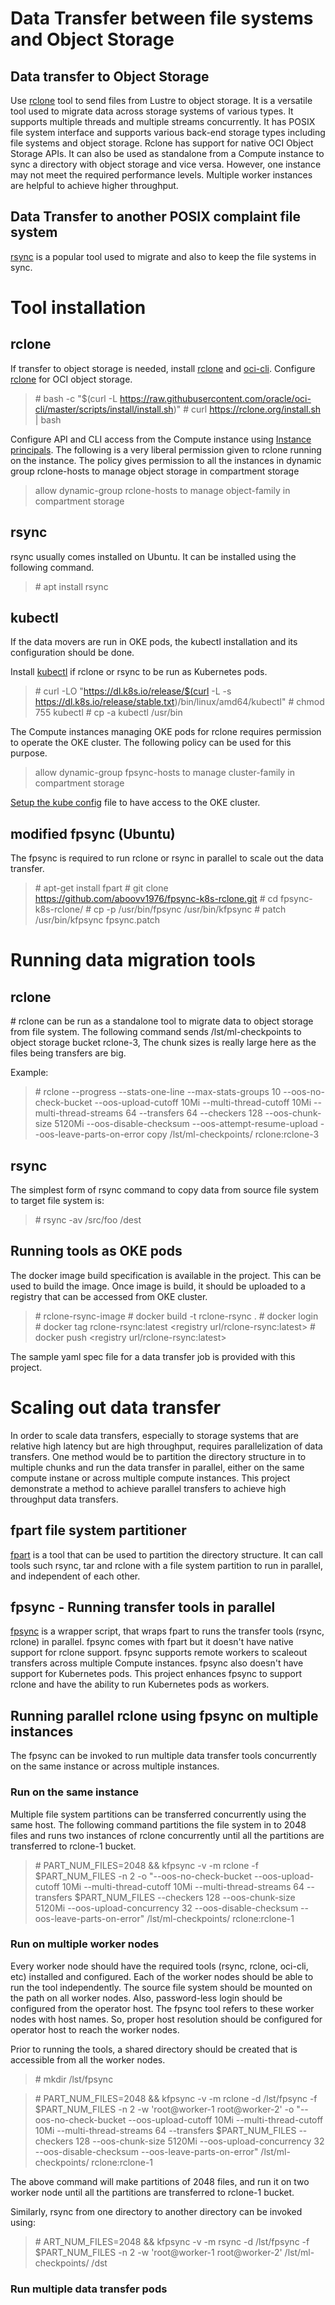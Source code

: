 # Data Transfer between file systems and Object Storage

 ## Data transfer to Object Storage
 
 Use [rclone](https://rclone.org/) tool to send files from Lustre to object storage. It is a versatile tool used to migrate data across storage systems of various types. It supports multiple threads and multiple streams concurrently. It has POSIX file system interface and supports various back-end storage types including file systems and object storage. Rclone has support for native OCI Object Storage APIs. It can also be used as standalone from a Compute instance to sync a directory with object storage and vice versa. However, one instance may not meet the required performance levels. Multiple worker instances are helpful to achieve higher throughput. 

 ## Data Transfer to another POSIX complaint file system

 [rsync](https://rsync.samba.org/documentation.html) is a popular tool used to migrate and also to keep the file systems in sync. 

# Tool installation 

## rclone

If transfer to object storage is needed, install [rclone](https://rclone.org/install/) and [oci-cli](https://docs.oracle.com/en-us/iaas/Content/API/SDKDocs/cliinstall.htm#InstallingCLI__linux_and_unix). Configure [rclone](https://docs.oracle.com/en/solutions/move-data-to-cloud-storage-using-rclone/configure-rclone-object-storage.html#GUID-CFC20E9F-0576-4CF2-97A6-C19D85081F2E) for OCI object storage.

> \# bash -c "$(curl -L https://raw.githubusercontent.com/oracle/oci-cli/master/scripts/install/install.sh)"
> \#  curl https://rclone.org/install.sh | bash

Configure API and CLI access from the Compute instance using [Instance principals](https://docs.oracle.com/en-us/iaas/Content/Identity/Tasks/callingservicesfrominstances.htm). The following is a very liberal permission given to rclone running on the instance. The policy gives permission to all the instances in dynamic group rclone-hosts to manage object storage in compartment storage

> allow dynamic-group rclone-hosts to manage object-family in compartment storage

## rsync
rsync usually comes installed on Ubuntu. It can be installed using the following command. 

> \# apt install rsync

## kubectl

If the data movers are run in OKE pods, the kubectl installation and its configuration should be done. 

Install [kubectl](https://kubernetes.io/docs/tasks/tools/install-kubectl-linux/#install-kubectl-binary-with-curl-on-linux) if rclone or rsync to be run as Kubernetes pods.

> \# curl -LO "https://dl.k8s.io/release/$(curl -L -s https://dl.k8s.io/release/stable.txt)/bin/linux/amd64/kubectl"
> \# chmod 755 kubectl
> \# cp -a kubectl /usr/bin

The Compute instances managing OKE pods for rclone requires permission to operate the OKE cluster. The following policy can be used for this purpose.  

> allow dynamic-group fpsync-hosts to manage cluster-family in compartment storage

[Setup the kube config](https://docs.oracle.com/en-us/iaas/Content/ContEng/Tasks/contengdownloadkubeconfigfile.htm#localdownload) file to have access to the OKE cluster.  

## modified fpsync (Ubuntu)

The fpsync is required to run rclone or rsync in parallel to scale out the data transfer.  

> \# apt-get install fpart
> \# git clone https://github.com/aboovv1976/fpsync-k8s-rclone.git
> \# cd fpsync-k8s-rclone/
> \# cp -p /usr/bin/fpsync /usr/bin/kfpsync
> \# patch /usr/bin/kfpsync fpsync.patch

# Running data migration tools
## rclone 

\# rclone can be run as a standalone tool to migrate data to object storage from file system. The following command sends /lst/ml-checkpoints to object storage bucket rclone-3, The chunk sizes is really large here as the files being transfers are big. 

Example: 
> \# rclone  --progress --stats-one-line --max-stats-groups 10   --oos-no-check-bucket --oos-upload-cutoff 10Mi --multi-thread-cutoff 10Mi --multi-thread-streams 64 --transfers 64 --checkers 128 --oos-chunk-size 5120Mi --oos-disable-checksum  --oos-attempt-resume-upload --oos-leave-parts-on-error copy /lst/ml-checkpoints/ rclone:rclone-3

## rsync

The simplest form of rsync command to copy data from source file system to target file system is:
> \# rsync -av /src/foo /dest

## Running tools as OKE pods 

The docker image build specification is available in the project. This can be used to build the image. Once image is build, it should be uploaded to a registry that can be accessed from OKE cluster. 

> \# rclone-rsync-image
> \#  docker build -t rclone-rsync . 
> \# docker login
> \# docker tag rclone-rsync:latest <registry url/rclone-rsync:latest>
> \# docker push <registry url/rclone-rsync:latest>

The sample yaml spec file for a data transfer job is provided with this project. 

# Scaling out data transfer

In order to scale data transfers, especially to storage systems that are relative high latency but are high throughput, requires parallelization of data transfers. One method would be to partition the directory structure in to multiple chunks and run the data transfer in parallel, either on the same compute instane or across multiple compute instances. This project demonstrate a method to achieve parallel transfers to achieve high throughput data transfers. 

 ## fpart file system partitioner

[fpart](http://www.fpart.org/#fpsync) is a tool that can be used to partition the directory structure. It can call tools such rsync, tar and rclone with a file system partition to run in parallel, and independent of each other. 

## fpsync - Running transfer tools in parallel

[fpsync](http://www.fpart.org/fpsync/) is a wrapper script, that wraps fpart to runs the transfer tools (rsync, rclone) in parallel. fpsync comes with fpart but it doesn't have native support for rclone support. fpsync supports remote workers to scaleout transfers across multiple Compute instances. fpsync also doesn't have support for Kubernetes pods. This project enhances fpsync to support rclone and have the ability to run Kubernetes pods as workers. 

## Running parallel rclone using fpsync on multiple instances

The fpsync can be invoked to run multiple data transfer tools concurrently on the same instance or across multiple instances.  

### Run on the same instance

Multiple file system partitions can be transferred concurrently using the same host. The following command partitions the file system in to 2048 files and runs two instances of rclone concurrently until all the partitions are transferred to rclone-1 bucket. 

> \# PART_NUM_FILES=2048 && kfpsync -v -m rclone -f \$PART_NUM_FILES -n 2 -o "--oos-no-check-bucket --oos-upload-cutoff 10Mi --multi-thread-cutoff 10Mi --multi-thread-streams 64 --transfers \$PART_NUM_FILES --checkers 128 --oos-chunk-size 5120Mi --oos-upload-concurrency 32 --oos-disable-checksum  --oos-leave-parts-on-error" /lst/ml-checkpoints/ rclone:rclone-1  
> 
### Run on multiple worker nodes

Every worker node should have the required tools (rsync, rclone, oci-cli, etc) installed and configured. Each of the worker nodes should be able to run the tool independently. The source file system should be mounted on the path on all worker nodes. Also, password-less login should be configured from the operator host. The fpsync tool refers to these worker nodes with host names. So, proper host resolution should be configured for operator host to reach the worker nodes. 

Prior to running the tools, a shared directory should be created that is accessible from all the worker nodes. 

> \# mkdir /lst/fpsync

> \# PART_NUM_FILES=2048 && kfpsync -v -m rclone -d /lst/fpsync  -f \$PART_NUM_FILES -n 2 -w 'root@worker-1 root@worker-2'  -o "--oos-no-check-bucket --oos-upload-cutoff 10Mi --multi-thread-cutoff 10Mi --multi-thread-streams 64 --transfers \$PART_NUM_FILES --checkers 128 --oos-chunk-size 5120Mi --oos-upload-concurrency 32 --oos-disable-checksum  --oos-leave-parts-on-error" /lst/ml-checkpoints/ rclone:rclone-1  

The above command will make partitions of 2048 files, and run it on two worker node until all the partitions are transferred to rclone-1 bucket. 

Similarly, rsync from one directory to another directory can be invoked using:

> \# ART_NUM_FILES=2048 && kfpsync -v -m rsync -d /lst/fpsync  -f \$PART_NUM_FILES -n 2 -w 'root@worker-1 root@worker-2' /lst/ml-checkpoints/ /dst

### Run multiple data transfer pods
